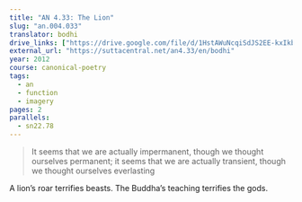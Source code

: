 ```yaml
---
title: "AN 4.33: The Lion"
slug: "an.004.033"
translator: bodhi
drive_links: ["https://drive.google.com/file/d/1HstAWuNcqiSdJS2EE-kxIkbnGV6hVhe_/view?usp=drivesdk"]
external_url: "https://suttacentral.net/an4.33/en/bodhi"
year: 2012
course: canonical-poetry
tags:
  - an
  - function
  - imagery
pages: 2
parallels:
  - sn22.78
---
```


> It seems that we are actually impermanent, though we thought ourselves permanent;
it seems that we are actually transient, though we thought ourselves everlasting

A lion’s roar terrifies beasts. The Buddha’s teaching terrifies the gods.

